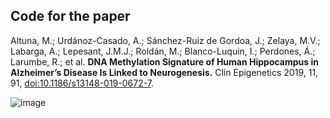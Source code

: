 ## Code for the paper

Altuna, M.; Urdánoz-Casado, A.; Sánchez-Ruiz de Gordoa, J.; Zelaya, M.V.; Labarga, A.; Lepesant, J.M.J.; Roldán, M.; Blanco-Luquin, I.; Perdones, Á.; Larumbe, R.; et al. **DNA Methylation Signature of Human Hippocampus in Alzheimer’s Disease Is Linked to Neurogenesis.** Clin Epigenetics 2019, 11, 91, [doi:10.1186/s13148-019-0672-7](https://pubmed.ncbi.nlm.nih.gov/31217032/).

![image](https://github.com/alabarga/alzheimer/assets/166339/f819c31a-40ce-4a7d-bab3-8944aac475ad)
